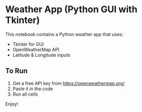 # Weather App (Python GUI with Tkinter)

This notebook contains a Python weather app that uses:
- Tkinter for GUI
- OpenWeatherMap API
- Latitude & Longitude inputs

## To Run

1. Get a free API key from https://openweathermap.org/
2. Paste it in the code
3. Run all cells

Enjoy!
